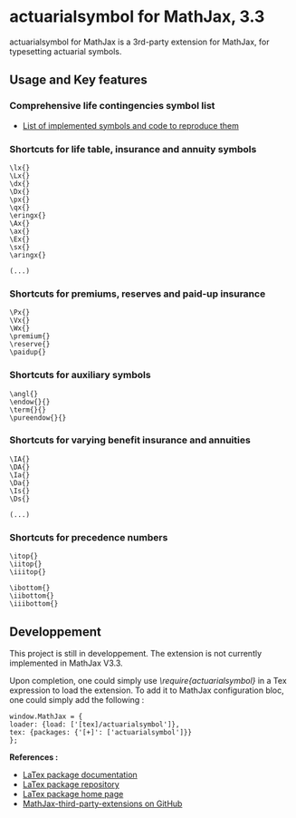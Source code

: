# actuarialsymbol for MathJax, 3.3

actuarialsymbol for MathJax is a 3rd-party extension for MathJax, for typesetting actuarial symbols.

## Usage and Key features

### Comprehensive life contingencies symbol list

- [List of implemented symbols and code to reproduce them](https://madev34.github.io/actuarialsymbol-MathJax/)


### Shortcuts for life table, insurance and annuity symbols

    \lx{}
    \Lx{}
    \dx{}
    \Dx{}
    \px{}
    \qx{}
    \eringx{}
    \Ax{}
    \ax{}
    \Ex{}
    \sx{}
    \aringx{}
    
    (...)

###  Shortcuts for premiums, reserves and paid-up insurance
    
    \Px{}
    \Vx{}
    \Wx{}
    \premium{}
    \reserve{}
    \paidup{}


### Shortcuts for auxiliary symbols
    
    \angl{}
    \endow{}{}
    \term{}{}
    \pureendow{}{}
    
    
### Shortcuts for varying benefit insurance and annuities

    \IA{}
    \DA{}
    \Ia{}
    \Da{}
    \Is{}
    \Ds{}
    
    (...)
 
### Shortcuts for precedence numbers

    \itop{}
    \iitop{}
    \iiitop{}
    
    \ibottom{}
    \iibottom{}
    \iiibottom{}



## Developpement
This project is still in developpement. The extension is not currently implemented in MathJax V3.3.

Upon completion, one could simply use *\require{actuarialsymbol}* in a Tex expression to load the extension. To add it to MathJax configuration bloc, one could simply add the following :

    window.MathJax = {
    loader: {load: ['[tex]/actuarialsymbol']},
    tex: {packages: {'[+]': ['actuarialsymbol']}}
    };


**References :**

- [LaTex package documentation](https://ctan.math.illinois.edu/macros/latex/contrib/actuarialsymbol/actuarialsymbol.pdf)
- [LaTex package repository](https://gitlab.com/vigou3/actuarialsymbol)
- [LaTex package home page](https://vigou3.gitlab.io/actuarialsymbol/)
- [MathJax-third-party-extensions on GitHub](https://github.com/mathjax/MathJax-third-party-extensions)
